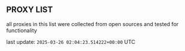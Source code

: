 ## PROXY LIST

all proxies in this list were collected from open sources and tested for functionality

last update: `2025-03-26 02:04:23.514222+00:00` UTC